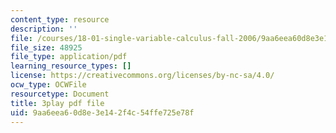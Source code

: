 ```yaml
---
content_type: resource
description: ''
file: /courses/18-01-single-variable-calculus-fall-2006/9aa6eea60d8e3e142f4c54ffe725e78f_TpWQlKHPyJ4.pdf
file_size: 48925
file_type: application/pdf
learning_resource_types: []
license: https://creativecommons.org/licenses/by-nc-sa/4.0/
ocw_type: OCWFile
resourcetype: Document
title: 3play pdf file
uid: 9aa6eea6-0d8e-3e14-2f4c-54ffe725e78f
---
```

